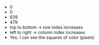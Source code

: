 * 0
* 0
* 639
* 479
* top to bottom -> row index increases
* left to right -> column index increases
* Yes. I can see the squares of color (pixels)